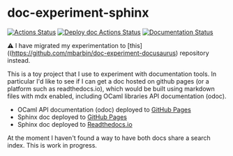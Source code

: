 # doc-experiment-sphinx

[![Actions Status](https://github.com/mbarbin/doc-experiment-sphinx/workflows/CI/badge.svg)](https://github.com/mbarbin/doc-experiment-sphinx/actions/workflows/ci.yml)
[![Deploy doc Actions Status](https://github.com/mbarbin/doc-experiment-sphinx/workflows/deploy-doc/badge.svg)](https://github.com/mbarbin/doc-experiment-sphinx/actions/workflows/deploy-doc.yml)
[![Documentation Status](https://readthedocs.org/projects/doc-experiment-sphinx/badge/?version=latest)](https://doc-experiment.readthedocs.io/en/latest/?badge=latest)

:warning: I have migrated my experimentation to [this]((https://github.com/mbarbin/doc-experiment-docusaurus) repository instead.

This is a toy project that I use to experiment with documentation
tools. In particular I'd like to see if I can get a doc hosted on
github pages (or a platform such as readthedocs.io), which would be
built using markdown files with mdx enabled, including OCaml libraries
API documentation (odoc).

- OCaml API documentation (odoc) deployed to [GitHub Pages](https://mbarbin.github.io/doc-experiment-sphinx/odoc)
- Sphinx doc deployed to [GitHub Pages](https://mbarbin.github.io/doc-experiment-sphinx/sphinx/index.html)
- Sphinx doc deployed to [Readthedocs.io](https://doc-experiment.readthedocs.io/en/latest/index.html)

At the moment I haven't found a way to have both docs share a search index. This is work in progress.
